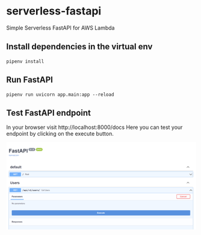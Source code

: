 # serverless-fastapi
Simple Serverless FastAPI for AWS Lambda

## Install dependencies in the virtual env
```
pipenv install
```

## Run FastAPI
```
pipenv run uvicorn app.main:app --reload
```

## Test FastAPI endpoint
In your browser visit http://localhost:8000/docs
Here you can test your endpoint by clicking on the execute button.

![img.png](img.png)

<br/><br/>
